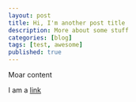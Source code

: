 ```yaml
---
layout: post
title: Hi, I'm another post title
description: More about some stuff
categories: [blog]
tags: [test, awesome]
published: true
---
```


Moar content

I am a [link](http://victornguyen.net)